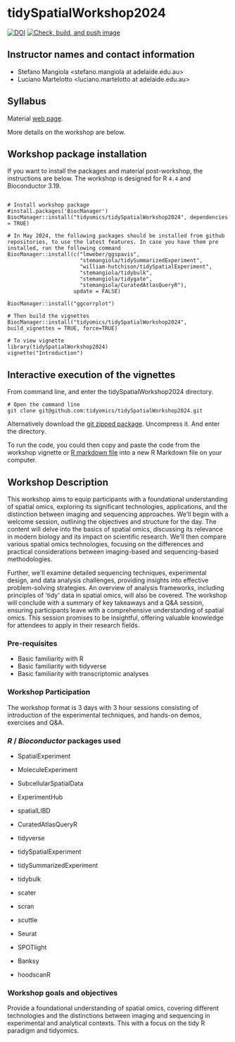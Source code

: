 # tidySpatialWorkshop2024

<!-- badges: start -->
[![DOI](https://zenodo.org/badge/379767139.svg)](https://zenodo.org/badge/latestdoi/379767139)
[![Check, build, and push image](https://github.com/tidyomics/spatialOmicsWorkshop2024/actions/workflows/basic_checks.yaml/badge.svg)](https://github.com/tidyomics/spatialOmicsWorkshop2024/actions/workflows/basic_checks.yaml)
<!-- badges: end -->

## Instructor names and contact information

* Stefano Mangiola <stefano.mangiola at adelaide.edu.au>
* Luciano Martelotto <luciano.martelotto at adelaide.edu.au>

## Syllabus

Material [web page](https://tidyomics.github.io/spatialOmicsWorkshop2024/).

More details on the workshop are below.

## Workshop package installation 

If you want to install the packages and material post-workshop, the
instructions are below. The workshop is designed for R `4.4` and
Bioconductor 3.19. 

```

# Install workshop package
#install.packages('BiocManager')
BiocManager::install("tidyomics/tidySpatialWorkshop2024", dependencies = TRUE)

# In May 2024, the following packages should be installed from github repositories, to use the latest features. In case you have them pre installed, run the following command
BiocManager::install(c("lmweber/ggspavis", 
                       "stemangiola/tidySummarizedExperiment", 
                       "william-hutchison/tidySpatialExperiment", 
                       "stemangiola/tidybulk", 
                       "stemangiola/tidygate", 
                       "stemangiola/CuratedAtlasQueryR"), 
                     update = FALSE)
                     
BiocManager::install("ggcorrplot")
    
# Then build the vignettes
BiocManager::install("tidyomics/tidySpatialWorkshop2024", build_vignettes = TRUE, force=TRUE)

# To view vignette
library(tidySpatialWorkshop2024)
vignette("Introduction")
```

## Interactive execution of the vignettes

From command line, and enter the tidySpatialWorkshop2024 directory.

```
# Open the command line
git clone git@github.com:tidyomics/tidySpatialWorkshop2024.git

```

Alternatively download the [git zipped package](https://github.com/tidyomics/tidySpatialWorkshop2024/archive/refs/heads/devel.zip). Uncompress it. And enter the directory. 


To run the code, you could then copy and paste the code from the workshop vignette or 
[R markdown file](https://github.com/tidyomics/tidySpatialWorkshop2024/blob/devel/vignettes/Session_1_sequencing_assays.Rmd)
into a new R Markdown file on your computer. 

## Workshop Description

This workshop aims to equip participants with a foundational understanding of spatial omics, exploring its significant technologies, applications, and the distinction between imaging and sequencing approaches. We'll begin with a welcome session, outlining the objectives and structure for the day. The content will delve into the basics of spatial omics, discussing its relevance in modern biology and its impact on scientific research. We'll then compare various spatial omics technologies, focusing on the differences and practical considerations between imaging-based and sequencing-based methodologies.

Further, we'll examine detailed sequencing techniques, experimental design, and data analysis challenges, providing insights into effective problem-solving strategies. An overview of analysis frameworks, including principles of 'tidy' data in spatial omics, will also be covered. The workshop will conclude with a summary of key takeaways and a Q&A session, ensuring participants leave with a comprehensive understanding of spatial omics. This session promises to be insightful, offering valuable knowledge for attendees to apply in their research fields.

### Pre-requisites

* Basic familiarity with R
* Basic familiarity with tidyverse
* Basic familiarity with transcriptomic analyses

### Workshop Participation

The workshop format is 3 days with 3 hour sessions consisting of introduction of the experimental techniques, and hands-on
demos, exercises and Q&A. 

### _R_ / _Bioconductor_ packages used

* SpatialExperiment
* MoleculeExperiment

* SubcellularSpatialData
* ExperimentHub
* spatialLIBD
* CuratedAtlasQueryR

* tidyverse
* tidySpatialExperiment
* tidySummarizedExperiment
* tidybulk

* scater
* scran
* scuttle
* Seurat

* SPOTlight
* Banksy
* hoodscanR


### Workshop goals and objectives

Provide a foundational understanding of spatial omics, covering different technologies and the distinctions between imaging and
sequencing in experimental and analytical contexts. This with a focus on the tidy R paradigm and tidyomics.


